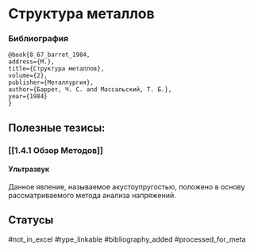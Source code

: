 # Структура металлов

### Библиография
```
@book{8_67_barret_1984,
address={М.},
title={Структура металлов},
volume={2},
publisher={Металлургия},
author={Баррет, Ч. С. and Массальский, Т. Б.},
year={1984}
}
```

## Полезные тезисы:
### [[1.4.1 Обзор Методов]]
#### Ультразвук
Данное явление, называемое акустоупругостью, положено в основу рассматриваемого метода анализа напряжений.

## Статусы
#not_in_excel 
#type_linkable 
#bibliography_added
#processed_for_meta
